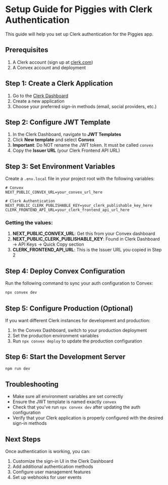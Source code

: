 # Setup Guide for Piggies with Clerk Authentication

This guide will help you set up Clerk authentication for the Piggies app.

## Prerequisites

1. A Clerk account (sign up at [clerk.com](https://clerk.com))
2. A Convex account and deployment

## Step 1: Create a Clerk Application

1. Go to the [Clerk Dashboard](https://dashboard.clerk.com)
2. Create a new application
3. Choose your preferred sign-in methods (email, social providers, etc.)

## Step 2: Configure JWT Template

1. In the Clerk Dashboard, navigate to **JWT Templates**
2. Click **New template** and select **Convex**
3. **Important**: Do NOT rename the JWT token. It must be called `convex`
4. Copy the **Issuer URL** (your Clerk Frontend API URL)

## Step 3: Set Environment Variables

Create a `.env.local` file in your project root with the following variables:

```env
# Convex
NEXT_PUBLIC_CONVEX_URL=your_convex_url_here

# Clerk Authentication
NEXT_PUBLIC_CLERK_PUBLISHABLE_KEY=your_clerk_publishable_key_here
CLERK_FRONTEND_API_URL=your_clerk_frontend_api_url_here
```

### Getting the values:

1. **NEXT_PUBLIC_CONVEX_URL**: Get this from your Convex dashboard
2. **NEXT_PUBLIC_CLERK_PUBLISHABLE_KEY**: Found in Clerk Dashboard → API Keys → Quick Copy section
3. **CLERK_FRONTEND_API_URL**: This is the Issuer URL you copied in Step 2

## Step 4: Deploy Convex Configuration

Run the following command to sync your auth configuration to Convex:

```bash
npx convex dev
```

## Step 5: Configure Production (Optional)

If you want different Clerk instances for development and production:

1. In the Convex Dashboard, switch to your production deployment
2. Set the production environment variables
3. Run `npx convex deploy` to update the production configuration

## Step 6: Start the Development Server

```bash
npm run dev
```

## Troubleshooting

- Make sure all environment variables are set correctly
- Ensure the JWT template is named exactly `convex`
- Check that you've run `npx convex dev` after updating the auth configuration
- Verify that your Clerk application is properly configured with the desired sign-in methods

## Next Steps

Once authentication is working, you can:

1. Customize the sign-in UI in the Clerk Dashboard
2. Add additional authentication methods
3. Configure user management features
4. Set up webhooks for user events
